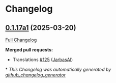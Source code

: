# Changelog

## [0.1.17a1](https://github.com/OpenVoiceOS/ovos-skill-weather/tree/0.1.17a1) (2025-03-20)

[Full Changelog](https://github.com/OpenVoiceOS/ovos-skill-weather/compare/0.1.16...0.1.17a1)

**Merged pull requests:**

- Translations [\#125](https://github.com/OpenVoiceOS/ovos-skill-weather/pull/125) ([JarbasAl](https://github.com/JarbasAl))



\* *This Changelog was automatically generated by [github_changelog_generator](https://github.com/github-changelog-generator/github-changelog-generator)*

